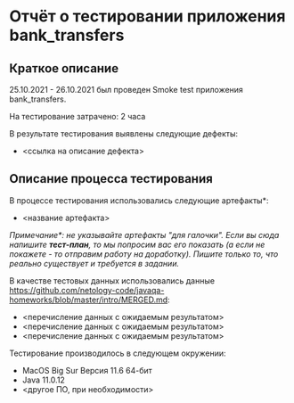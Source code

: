 # Отчёт о тестировании приложения bank_transfers

## Краткое описание

25.10.2021 - 26.10.2021 был проведен Smoke test приложения bank_transfers.

На тестирование затрачено: 2 часа

В результате тестирования выявлены следующие дефекты:
* <ссылка на описание дефекта>


## Описание процесса тестирования

В процессе тестирования использовались следующие артефакты*:
* <название артефакта>


*Примечание\*: не указывайте артефакты "для галочки". Если вы сюда напишите **тест-план**, то мы попросим вас его показать (а если не покажете - то отправим работу на доработку). Пишите только то, что реально существует и требуется в задании.*

В качестве тестовых данных использовались данные https://github.com/netology-code/javaqa-homeworks/blob/master/intro/MERGED.md:
* <перечисление данных с ожидаемым результатом>
* <перечисление данных с ожидаемым результатом>
* <перечисление данных с ожидаемым результатом>

Тестирование производилось в следующем окружении:
* MacOS Big Sur Версия 11.6 64-бит
* Java 11.0.12
* <другое ПО, при необходимости>